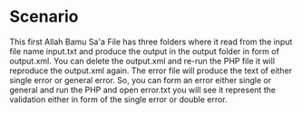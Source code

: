 # Scenario
This first Allah Bamu Sa'a File has three folders where it read from the input file name input.txt and produce the output in the output folder in form of output.xml. You can delete the output.xml and re-run the PHP file it will reproduce the output.xml again. The error file will produce the text of either single error or general error. So, you can form an error either single or general and run the PHP and open error.txt you will see it represent the validation either in form of the single error or double error.
